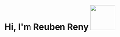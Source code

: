 <h1> Hi, I'm Reuben Reny <img src="https://i.pinimg.com/originals/1d/2c/68/1d2c6830ced2412b4c4f4dee59fc6ba2.gif" width="80"></h1>
